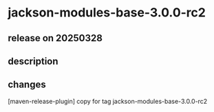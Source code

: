 # jackson-modules-base-3.0.0-rc2

## release on 20250328
## description
## changes
[maven-release-plugin] copy for tag jackson-modules-base-3.0.0-rc2

